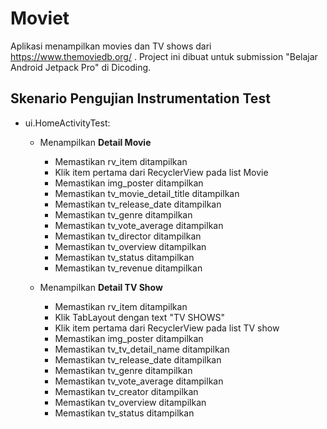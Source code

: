# Moviet

Aplikasi menampilkan movies dan TV shows dari https://www.themoviedb.org/ .
Project ini dibuat untuk submission "Belajar Android Jetpack Pro" di Dicoding.

## Skenario Pengujian Instrumentation Test

* ui.HomeActivityTest:
  * Menampilkan **Detail Movie**
    * Memastikan rv_item ditampilkan
    * Klik item pertama dari RecyclerView pada list Movie
    * Memastikan img_poster ditampilkan
    * Memastikan tv_movie_detail_title ditampilkan
    * Memastikan tv_release_date ditampilkan
    * Memastikan tv_genre ditampilkan
    * Memastikan tv_vote_average ditampilkan
    * Memastikan tv_director ditampilkan
    * Memastikan tv_overview ditampilkan
    * Memastikan tv_status ditampilkan
    * Memastikan tv_revenue ditampilkan
    
  * Menampilkan **Detail TV Show**
    * Memastikan rv_item ditampilkan
    * Klik TabLayout dengan text "TV SHOWS"
    * Klik item pertama dari RecyclerView pada list TV show
    * Memastikan img_poster ditampilkan
    * Memastikan tv_tv_detail_name ditampilkan
    * Memastikan tv_release_date ditampilkan
    * Memastikan tv_genre ditampilkan
    * Memastikan tv_vote_average ditampilkan
    * Memastikan tv_creator ditampilkan
    * Memastikan tv_overview ditampilkan
    * Memastikan tv_status ditampilkan